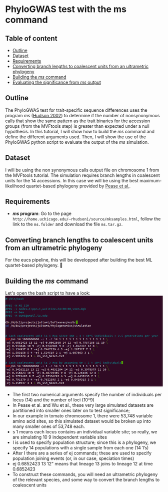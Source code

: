# PhyloGWAS test with the ms command

## Table of content
 * [Outline](#outline)
 * [Dataset](#dataset)
 * [Requirements](#requirements)
 * [Converting branch lengths to coalescent units from an ultrametric phylogeny](#converting-branch-lengths-to-coalescent-units-from-an-ultrametric-phylogeny)
 * [Building the *ms* command ](#building-the-*ms*-command)
 * [Evaluating the significance from *ms* output](#evaluating-significance-from-*ms*-output)

## Outline
The PhyloGWAS test for trait-specific sequence differences uses the program *ms* ([Hudson 2002](https://academic.oup.com/bioinformatics/article/18/2/337/225783)) to determine if the number of nonsynonymous calls that show the same pattern as the trait binaries for the accession groups (from the MVFtools step) is greater than expected under a null hypothesis.
In this tutorial, I will show how to build the *ms* command and define the different arguments used. Then, I will show the use of the PhyloGWAS python script to evaluate the output of the *ms* simulation.

## Dataset
I will be using the non synonymous calls output file on chromosome 1 from the MVFtools tutorial. The simulation requires branch lengths in coalescent units for the 14 accessions. In this case we will be using the best maximum-likelihood quartet-based phylogeny provided by [Pease et al.](https://journals.plos.org/plosbiology/article?id=10.1371/journal.pbio.1002379). 

## Requirements
 * ***ms* program**: Go to the page `http://home.uchicago.edu/~rhudson1/source/mksamples.html`, follow the link to the `ms.folder` and download the file `ms.tar.gz`.
 
## Converting branch lengths to coalescent units from an ultrametric phylogeny
 
 For the eucs pipeline, this will be developped after building the best ML quartet-based phylogeny. :seedling:
 
## Building the *ms* command
Let's open the bash script to have a look:
![ms_command_script](images/ms_command_script.PNG)

* The first two numerical arguments specify the number of individuals per locus (14) and the number of loci (10^9)
 * In Pease et al. and Wu et al., these very large simulated datasets are partitioned into smaller ones later on to test significance;
 * In our example in tomato chromosome 1, there were 53,748 variable amino acid sites, so this simulated dataset would be broken up into many smaller ones of 53,748 each.
 * s 1 means each locus contains an individual variable site; so really, we are simulating 10 9 independent variable sites
 * I is used to specify population structure; since this is a phylogeny, we specify 14 populations with a single sample from each one (14 1’s)
 * After I there are a series of ej commands; these are used to specify population joining events (or, in our case, speciation times)
 * ej 0.6852423 13 12” means that lineage 13 joins to lineage 12 at time 0.6852423
 * To construct these commands, you will need an ultrametric phylogeny of the relevant species, and some way to convert the branch lengths to coalescent units
